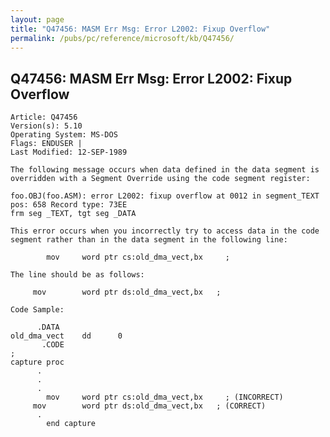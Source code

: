 ```yaml
---
layout: page
title: "Q47456: MASM Err Msg: Error L2002: Fixup Overflow"
permalink: /pubs/pc/reference/microsoft/kb/Q47456/
---
```


## Q47456: MASM Err Msg: Error L2002: Fixup Overflow

	Article: Q47456
	Version(s): 5.10
	Operating System: MS-DOS
	Flags: ENDUSER |
	Last Modified: 12-SEP-1989
	
	The following message occurs when data defined in the data segment is
	overridden with a Segment Override using the code segment register:
	
	foo.OBJ(foo.ASM): error L2002: fixup overflow at 0012 in segment_TEXT
	pos: 658 Record type: 73EE
	frm seg _TEXT, tgt seg _DATA
	
	This error occurs when you incorrectly try to access data in the code
	segment rather than in the data segment in the following line:
	
	        mov     word ptr cs:old_dma_vect,bx     ;
	
	The line should be as follows:
	
	     mov        word ptr ds:old_dma_vect,bx   ;
	
	Code Sample:
	
	      .DATA
	old_dma_vect    dd      0
	       .CODE
	;
	capture proc
	      .
	      .
	      .
	        mov     word ptr cs:old_dma_vect,bx     ; (INCORRECT)
	     mov        word ptr ds:old_dma_vect,bx   ; (CORRECT)
	      .
	        end capture
